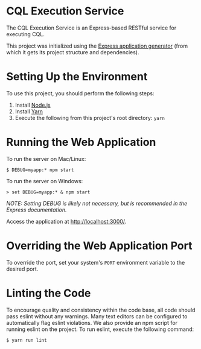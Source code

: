 # CQL Execution Service

The CQL Execution Service is an Express-based RESTful service for executing CQL.

This project was initialized using the [Express application generator](https://expressjs.com/en/starter/generator.html) (from which it gets its project structure and dependencies).

# Setting Up the Environment

To use this project, you should perform the following steps:

1. Install [Node.js](https://nodejs.org/en/download/)
2. Install [Yarn](https://yarnpkg.com/en/docs/install)
3. Execute the following from this project's root directory: `yarn`

# Running the Web Application

To run the server on Mac/Linux:
```
$ DEBUG=myapp:* npm start
```

To run the server on Windows:
```
> set DEBUG=myapp:* & npm start
```

_NOTE: Setting DEBUG is likely not necessary, but is recommended in the Express documentation._

Access the application at [http://localhost:3000/](http://localhost:3000/).

# Overriding the Web Application Port

To override the port, set your system's `PORT` environment variable to the desired port.

# Linting the Code

To encourage quality and consistency within the code base, all code should pass eslint without any warnings.  Many text editors can be configured to automatically flag eslint violations.  We also provide an npm script for running eslint on the project.  To run eslint, execute the following command:
```
$ yarn run lint
```